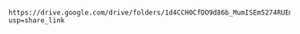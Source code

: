               https://drive.google.com/drive/folders/1d4CCH0CfDO9d86b_MumISEm5274RUEmM?usp=share_link
